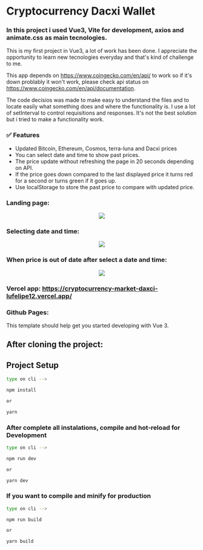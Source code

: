 # Cryptocurrency Dacxi Wallet

### In this project i used Vue3, Vite for development, axios and animate.css as main tecnologies.

This is my first project in Vue3, a lot of work has been done. I appreciate the opportunity to learn new tecnologies everyday and that's kind of challenge to me. 

This app depends on https://www.coingecko.com/en/api/ to work so if it's down problably it won't work, please check api status on https://www.coingecko.com/en/api/documentation.

The code decisios was made to make easy to understand the files and to locate easily what something does and where the functionality is.
I use a lot of setInterval to control requisitions and responses. It's not the best solution but i tried to make a functionality work.

### ✅ Features

- Updated Bitcoin, Ethereum, Cosmos, terra-luna and Dacxi prices
- You can select date and time to show past prices.
- The price update without refreshing the page in 20 seconds depending on API.
- If the price goes down compared to the last displayed price it turns red for a second or turns green if it goes up.
- Use localStorage to store the past price to compare with updated price.

### Landing page:

<div align='center'>
<img src='https://user-images.githubusercontent.com/90461911/169515559-176f48f9-e228-43cf-a13b-1eab90767158.png'/>
</div>

### Selecting date and time: 

<div align='center'>
<img src='https://user-images.githubusercontent.com/90461911/169516890-cb85240f-48a2-46a1-9e5b-d084a0688759.png'/>
</div>

### When price is out of date after select a date and time:

<div align='center'>
<img src='https://user-images.githubusercontent.com/90461911/169517708-98792471-e509-4df9-9f9c-46ca8e913cf8.png'/>
</div>

### Vercel app: https://cryptocurrency-market-daxci-lufelipe12.vercel.app/

### Github Pages: 

This template should help get you started developing with Vue 3.

## After cloning the project:
## Project Setup

```sh
type on cli -->

npm install

or

yarn
```

### After complete all instalations, compile and hot-reload for Development

```sh
type on cli --> 

npm run dev

or 

yarn dev
```

### If you want to compile and minify for production

```sh
type on cli --> 

npm run build

or

yarn build
```
